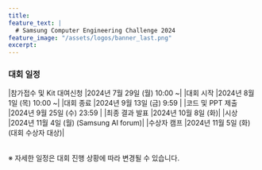 ```yaml
---
title:
feature_text: |
  # Samsung Computer Engineering Challenge 2024
feature_image: "/assets/logos/banner_last.png"
excerpt:
---
```

### 대회 일정

|참가접수 및 Kit 대여신청     |2024년 7월 29일 (월) 10:00 ~|
|대회 시작         |2024년 8월 1일 (목) 10:00 ~|
|대회 종료         |2024년 9월 13일 (금) 9:59 |
|코드 및 PPT 제출  |2024년 9월 25일 (수) 23:59 |
|최종 결과 발표    |2024년 10월 8일 (화)|
|시상              |2024년 11월 4일 (월) (Samsung AI forum)|
|수상자 캠프       |2024년 11월 5일 (화) (대회 수상자 대상)|

<br>
※ 자세한 일정은 대회 진행 상황에 따라 변경될 수 있습니다.
<br>

<!--
<hr />

## Competition schedule

|First round submission Open      |Monday, August 21th, 2023|
|First round submission Deadline  |~~Friday, September 22th, 2023 at 18:00(KST)~~ -> **Tuesday, October 3th, 2023 at 23:59(KST)**|
|First round Winners Notification |~~Friday, October 6th, 2023~~ -> **Wednesday, October 11th, 2023**|
|Second round Briefing session    |Thursday, October 12th, 2023 at 15:00(KST)|
|Second round submission Open     |Monday, October 16th, 2023|
|Second round submission Deadline |Wednesday, October 25th, 2023 at 11:00 am(KST)|
|Second round Winners Notification|Wednesday, November 1th, 2023|
|Award                            |Tuesday, November 7th, 2023 (Samsung AI forum)|

<br>
※ The detailed schedule is subject to change as the competition progresses.
-->
